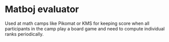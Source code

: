 # Matboj evaluator

Used at math camps like Pikomat or KMS for keeping score when all participants
in the camp play a board game and need to compute individual ranks periodically.
